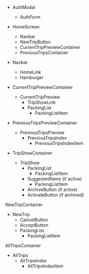 
* AuthModal
  * AuthForm

* HomeScreen
  * Navbar
  * NewTripButton
  * CurrentTripPreviewContainer
  * PreviousTripsContainer

* Navbar
  * HomeLink
  * Hamburger

* CurrentTripPreviewContainer
  * CurrentTripPreview
    * TripShowLink
    * PackingList
      * PackingListItem

* PreviousTripsPreviewContainer
  * PreviousTripsPreview
    * PreviousTripsIndex
      * PreviousTripsIndexItem

* TripShowContainer
  * TripShow
    * PackingList
      * PackingListItem
    * SuggestedItems (if active)
      * PackingListItem
    * ArchiveButton (if active)
    * ActivateButton (if archived)

NewTripContainer
  * NewTrip
    * CancelButton
    * AcceptButton
    * PackingList
      * PackingListItem

AllTripsContainer
  * AllTrips
    * AllTripsIndex
      * AllTripsIndexItem
